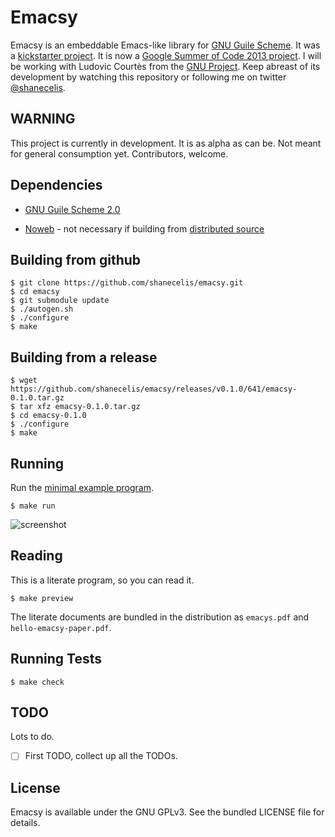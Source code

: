 Emacsy
======

Emacsy is an embeddable Emacs-like library for [GNU Guile
Scheme](http://www.gnu.org/software/guile/).  It was a [kickstarter
project](http://www.kickstarter.com/projects/568774734/emacsy-an-embeddable-emacs/?ref=kicktraq).
It is now a [Google Summer of Code 2013
project](https://google-melange.appspot.com/gsoc/proposal/review/google/gsoc2013/shanecelis/1).
I will be working with Ludovic Courtès from the [GNU
Project](http://www.gnu.org/gnu/thegnuproject.html).  Keep abreast of
its development by watching this repository or following me on twitter
[@shanecelis](https://twitter.com/shanecelis).

WARNING
-------

This project is currently in development.  It is as alpha as can be.
Not meant for general consumption yet.  Contributors, welcome.

Dependencies
------------

* [GNU Guile Scheme 2.0](http://www.gnu.org/software/guile/)

* [Noweb](http://www.cs.tufts.edu/~nr/noweb/) - not necessary if building from [distributed source](https://github.com/shanecelis/emacsy/releases)

Building from github
--------------------

    $ git clone https://github.com/shanecelis/emacsy.git
    $ cd emacsy
    $ git submodule update
    $ ./autogen.sh
    $ ./configure
    $ make

Building from a release
---------------------

    $ wget https://github.com/shanecelis/emacsy/releases/v0.1.0/641/emacsy-0.1.0.tar.gz
    $ tar xfz emacsy-0.1.0.tar.gz
    $ cd emacsy-0.1.0
    $ ./configure
    $ make

Running 
-------

Run the [minimal example
program](http://gnufoo.org/emacsy/minimal-emacsy-example.pdf).

    $ make run

![screenshot](https://raw.github.com/shanecelis/emacsy/master/support/images/screenshot-small.png)

Reading 
-------

This is a literate program, so you can read it.  

    $ make preview

The literate documents are bundled in the distribution as `emacys.pdf`
and `hello-emacsy-paper.pdf`.

Running Tests
-------------

    $ make check

TODO
----

Lots to do.  

- [ ] First TODO, collect up all the TODOs.

License
-------

Emacsy is available under the GNU GPLv3. See the bundled LICENSE file
for details.  
